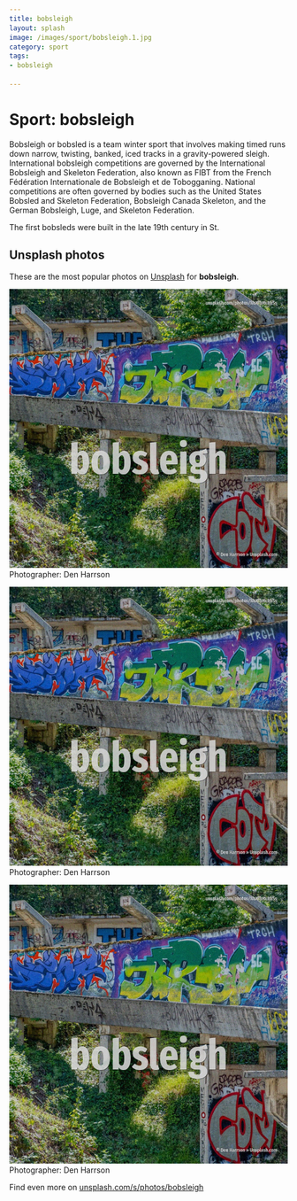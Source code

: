 ```yaml
---
title: bobsleigh
layout: splash
image: /images/sport/bobsleigh.1.jpg
category: sport
tags:
- bobsleigh

---
```

# Sport: bobsleigh

Bobsleigh or bobsled is a team winter sport that involves making timed runs down narrow, twisting, 
banked, iced tracks in a gravity-powered sleigh.
International bobsleigh competitions are governed by the International Bobsleigh and Skeleton 
Federation, also known as FIBT from the French Fédération Internationale de Bobsleigh et de 
Tobogganing.
National competitions are often governed by bodies such as the United States Bobsled and Skeleton 
Federation, Bobsleigh Canada Skeleton, and the German Bobsleigh, Luge, and Skeleton Federation.

The first bobsleds were built in the late 19th century in St.

 
## Unsplash photos
These are the most popular photos on [Unsplash](https://unsplash.com) for **bobsleigh**.
 
![bobsleigh](/images/sport/bobsleigh.1.jpg)
Photographer:  Den Harrson
 
![bobsleigh](/images/sport/bobsleigh.2.jpg)
Photographer:  Den Harrson
 
![bobsleigh](/images/sport/bobsleigh.3.jpg)
Photographer:  Den Harrson
 
Find even more on [unsplash.com/s/photos/bobsleigh](https://unsplash.com/s/photos/bobsleigh)
 
